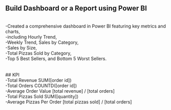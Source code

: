 ## Build Dashboard or a Report using Power BI
<br>
-Created a comprehensive dashboard in Power BI featuring key metrics and charts, <br>
-including Hourly Trend, <br>
-Weekly Trend, Sales by Category, <br>
-Sales by Size, <br>
-Total Pizzas Sold by Category, <br>
-Top 5 Best Sellers, and Bottom 5 Worst Sellers.<br>
<br>
<br>
## KPI<br>
-Total Revenue SUM([order id])<br>
-Total Orders COUNTD([order id])<br>
-Average Order Value [total revenue] / [total orders]<br>
-Total Pizzas Sold SUM([quantity])<br>
-Average Pizzas Per Order [total pizzas sold] / [total orders]<br>
